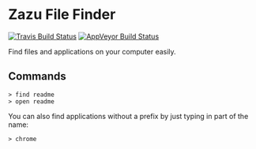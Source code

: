 # Zazu File Finder

[![Travis Build Status](https://travis-ci.org/tinytacoteam/zazu-file-finder.svg?branch=master)](https://travis-ci.org/tinytacoteam/zazu-file-finder)
[![AppVeyor Build Status](https://ci.appveyor.com/api/projects/status/sh4q51w5oxi8h8q4/branch/master?svg=true)](https://ci.appveyor.com/project/blainesch/zazu-file-finder)

Find files and applications on your computer easily.

## Commands

~~~
> find readme
> open readme
~~~

You can also find applications without a prefix by just typing in part of the
name:

~~~
> chrome
~~~
